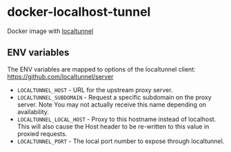 # docker-localhost-tunnel

Docker image with [localtunnel](https://github.com/localtunnel/localtunnel)

## ENV variables

The ENV variables are mapped to options of the localtunnel client:  
https://github.com/localtunnel/server

- `LOCALTUNNEL_HOST` - URL for the upstream proxy server.
- `LOCALTUNNEL_SUBDOMAIN` - Request a specific subdomain on the proxy server. Note You may not actually receive this name depending on availability.
- `LOCALTUNNEL_LOCAL_HOST` - Proxy to this hostname instead of localhost. This will also cause the Host header to be re-written to this value in proxied requests.
- `LOCALTUNNEL_PORT` - The local port number to expose through localtunnel.


